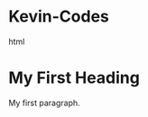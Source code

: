 # Kevin-Codes
html
<!DOCTYPE html>
<html>
<body>

<h1>My First Heading</h1>

<p>My first paragraph.</p>

</body>
</html>
